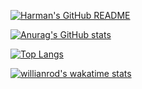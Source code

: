 [![Harman's GitHub README](https://api.harmansandhu.tech/?username=RandomArray)](https://github.com/Harman-Sandhu/github-readme-generator)

[![Anurag's GitHub stats](https://github-readme-stats.vercel.app/api?username=RandomArray&show_icons=true&theme=transparent)](https://github.com/anuraghazra/github-readme-stats)

[![Top Langs](https://github-readme-stats.vercel.app/api/top-langs/?username=RandomArray&show_icons=true&theme=transparent)](https://github.com/anuraghazra/github-readme-stats)

[![willianrod's wakatime stats](https://github-readme-stats.vercel.app/api/wakatime?username=RandomArray&show_icons=true&theme=transparent)](https://github.com/anuraghazra/github-readme-stats)
